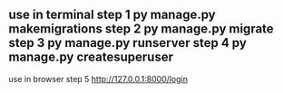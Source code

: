 use in terminal
step 1
py manage.py makemigrations
step 2
py manage.py migrate
step 3
py manage.py runserver
step 4
py manage.py createsuperuser
-------------------------------------
use in browser
step 5 
http://127.0.0.1:8000/login